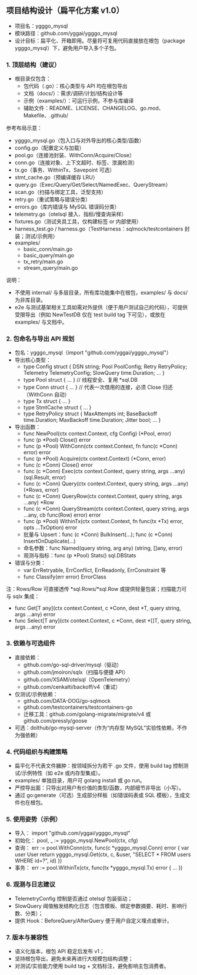 ## 项目结构设计（扁平化方案 v1.0）

- 项目名：ygggo_mysql
- 模块路径：github.com/yggai/ygggo_mysql
- 设计目标：扁平化、开箱即用。尽量将可复用代码直接放在根包（package ygggo_mysql）下，避免用户导入多个子包。

### 1. 顶层结构（建议）
- 根目录仅包含：
  - 包代码（.go）：核心类型与 API 均在根包导出
  - 文档（docs/）：需求/调研/计划/结构设计等
  - 示例（examples/）：可运行示例，不参与库编译
  - 辅助文件：README、LICENSE、CHANGELOG、go.mod、Makefile、.github/

参考布局示意：
- ygggo_mysql.go（包入口与对外导出的核心类型/函数）
- config.go（配置定义与加载）
- pool.go（连接池封装、WithConn/Acquire/Close）
- conn.go（连接对象、上下文超时、标签、泄漏检测）
- tx.go（事务、WithinTx、Savepoint 可选）
- stmt_cache.go（预编译缓存 LRU）
- query.go（Exec/Query/Get/Select/NamedExec、QueryStream）
- scan.go（扫描与绑定工具，泛型支持）
- retry.go（重试策略与错误分类）
- errors.go（库内错误与 MySQL 错误码分类）
- telemetry.go（otelsql 接入、指标/慢查询采样）
- fixtures.go（测试夹具工具，仅构建标签 or 内部使用）
- harness_test.go / harness.go（TestHarness：sqlmock/testcontainers 封装；测试/示例用）
- examples/
  - basic_conn/main.go
  - basic_query/main.go
  - tx_retry/main.go
  - stream_query/main.go

说明：
- 不使用 internal/ 与多层目录，所有库功能集中在根包，examples/ 与 docs/ 为非库目录。
- e2e 与测试基架相关工具如需对外提供（便于用户测试自己的代码），可提供受限导出（例如 NewTestDB 仅在 test build tag 下可见），或放在 examples/ 与文档中。

### 2. 包命名与导出 API 规划
- 包名：ygggo_mysql（import "github.com/yggai/ygggo_mysql"）
- 导出核心类型：
  - type Config struct { DSN string; Pool PoolConfig; Retry RetryPolicy; Telemetry TelemetryConfig; SlowQuery time.Duration; ... }
  - type Pool struct { ... } // 线程安全、复用 *sql.DB
  - type Conn struct { ... } // 代表一次借用的连接，必须 Close 归还（WithConn 自动）
  - type Tx struct { ... }
  - type StmtCache struct { ... }
  - type RetryPolicy struct { MaxAttempts int; BaseBackoff time.Duration; MaxBackoff time.Duration; Jitter bool; ... }
- 导出函数：
  - func NewPool(ctx context.Context, cfg Config) (*Pool, error)
  - func (p *Pool) Close() error
  - func (p *Pool) WithConn(ctx context.Context, fn func(c *Conn) error) error
  - func (p *Pool) Acquire(ctx context.Context) (*Conn, error)
  - func (c *Conn) Close() error
  - func (c *Conn) Exec(ctx context.Context, query string, args ...any) (sql.Result, error)
  - func (c *Conn) Query(ctx context.Context, query string, args ...any) (*Rows, error)
  - func (c *Conn) QueryRow(ctx context.Context, query string, args ...any) *Row
  - func (c *Conn) QueryStream(ctx context.Context, query string, args ...any, cb func(Row) error) error
  - func (p *Pool) WithinTx(ctx context.Context, fn func(tx *Tx) error, opts ...TxOption) error
  - 批量与 Upsert：func (c *Conn) BulkInsert(...); func (c *Conn) InsertOnDuplicate(...)
  - 命名参数：func Named(query string, arg any) (string, []any, error)
  - 观测与指标：func (p *Pool) Stats() sql.DBStats
- 错误与分类：
  - var ErrRetryable, ErrConflict, ErrReadonly, ErrConstraint 等
  - func Classify(err error) ErrorClass

注：Rows/Row 可直接透传 *sql.Rows/*sql.Row 或提供轻量包装；扫描能力可与 sqlx 集成：
- func Get[T any](ctx context.Context, c *Conn, dest *T, query string, args ...any) error
- func Select[T any](ctx context.Context, c *Conn, dest *[]T, query string, args ...any) error

### 3. 依赖与可选组件
- 直接依赖：
  - github.com/go-sql-driver/mysql（驱动）
  - github.com/jmoiron/sqlx（扫描与便捷 API）
  - github.com/XSAM/otelsql（OpenTelemetry）
  - github.com/cenkalti/backoff/v4（重试）
- 仅测试/示例依赖：
  - github.com/DATA-DOG/go-sqlmock
  - github.com/testcontainers/testcontainers-go
  - 迁移工具：github.com/golang-migrate/migrate/v4 或 github.com/pressly/goose
- 可选：dolthub/go-mysql-server（作为“内存型 MySQL”实验性依赖，不作为强依赖）

### 4. 代码组织与构建策略
- 扁平化不代表文件臃肿：按领域拆分为若干 .go 文件，使用 build tag 控制测试/示例特性（如 e2e 或内存型集成）。
- examples/ 单独目录，用户可 golang install 或 go run。
- 严控导出面：只导出对用户有价值的类型/函数，内部细节非导出（小写）。
- 通过 go:generate（可选）生成部分样板（如错误码表或 SQL 模板），生成文件也在根包。

### 5. 使用姿势（示例）
- 导入：
  import "github.com/yggai/ygggo_mysql"
- 初始化：
  pool, _ := ygggo_mysql.NewPool(ctx, cfg)
- 查询：
  err := pool.WithConn(ctx, func(c *ygggo_mysql.Conn) error {
      var user User
      return ygggo_mysql.Get(ctx, c, &user, "SELECT * FROM users WHERE id=?", id)
  })
- 事务：
  err := pool.WithinTx(ctx, func(tx *ygggo_mysql.Tx) error { ... })

### 6. 观测与日志建议
- TelemetryConfig 控制是否通过 otelsql 包装驱动；
- SlowQuery 阈值触发结构化日志（包含模板、绑定参数摘要、耗时、影响行数、分类）；
- 提供 Hook：BeforeQuery/AfterQuery 便于用户自定义埋点或审计。

### 7. 版本与兼容性
- 语义化版本，根包 API 稳定后发布 v1；
- 坚持根包导出，避免未来再进行大规模包结构调整；
- 对测试/实验能力使用 build tag + 文档标注，避免影响主包消费者。

